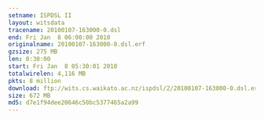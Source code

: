 ```yaml
---
setname: ISPDSL II
layout: witsdata
tracename: 20100107-163000-0.dsl
end: Fri Jan  8 06:00:00 2010
originalname: 20100107-163000-0.dsl.erf
gzsize: 275 MB
len: 0:30:00
start: Fri Jan  8 05:30:01 2010
totalwirelen: 4,116 MB
pkts: 8 million
download: ftp://wits.cs.waikato.ac.nz/ispdsl/2/20100107-163000-0.dsl.erf.gz
size: 672 MB
md5: d7e1f94dee20646c50bc5377465a2a99
---
```


